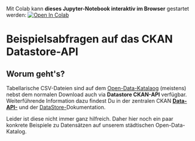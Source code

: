 Mit Colab kann **dieses Jupyter-Notebook interaktiv im Browser** gestartet werden: 
[![Open In Colab](https://colab.research.google.com/assets/colab-badge.svg)](https://colab.research.google.com/github/DonGoginho/myPy/blob/main/ckan_datastore_queries/ckan_datastore_api_beispiele.ipynb)

# Beispielsabfragen auf das CKAN Datastore-API

## Worum geht's?

Tabellarische CSV-Dateien sind auf dem [Open-Data-Katalaog](https://data.stadt-zuerich.ch/) (meistens) nebst dem normalen Download auch via **Datastore CKAN-API** verfügbar. 
Weiterführende Information dazu findest Du in der zentralen CKAN [**Data-API-**](https://docs.ckan.org/en/latest/maintaining/datastore.html#making-a-data-api-request) und der [DataStore-](https://docs.ckan.org/en/latest/maintaining/datastore.html#datastore-extension)Dokumentation. 

Leider ist diese nicht immer ganz hilfreich. Daher hier noch ein paar konkrete Beispiele zu Datensätzen auf unserem städtischen Open-Data-Katalog.
